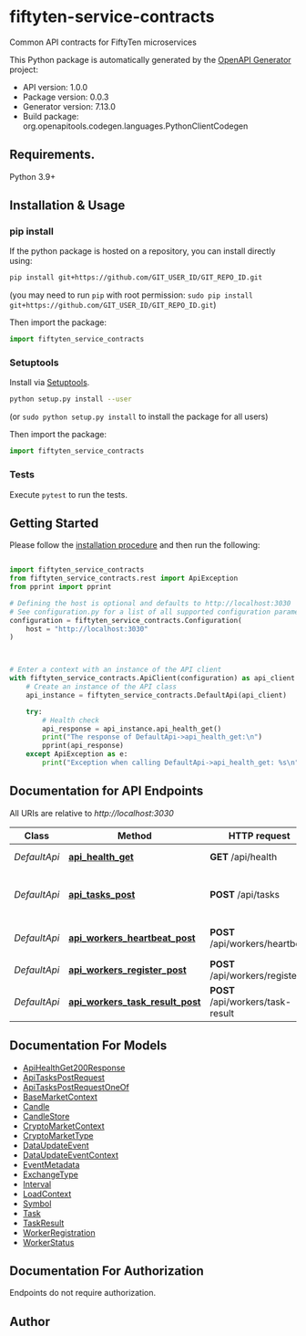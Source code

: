 # fiftyten-service-contracts
Common API contracts for FiftyTen microservices

This Python package is automatically generated by the [OpenAPI Generator](https://openapi-generator.tech) project:

- API version: 1.0.0
- Package version: 0.0.3
- Generator version: 7.13.0
- Build package: org.openapitools.codegen.languages.PythonClientCodegen

## Requirements.

Python 3.9+

## Installation & Usage
### pip install

If the python package is hosted on a repository, you can install directly using:

```sh
pip install git+https://github.com/GIT_USER_ID/GIT_REPO_ID.git
```
(you may need to run `pip` with root permission: `sudo pip install git+https://github.com/GIT_USER_ID/GIT_REPO_ID.git`)

Then import the package:
```python
import fiftyten_service_contracts
```

### Setuptools

Install via [Setuptools](http://pypi.python.org/pypi/setuptools).

```sh
python setup.py install --user
```
(or `sudo python setup.py install` to install the package for all users)

Then import the package:
```python
import fiftyten_service_contracts
```

### Tests

Execute `pytest` to run the tests.

## Getting Started

Please follow the [installation procedure](#installation--usage) and then run the following:

```python

import fiftyten_service_contracts
from fiftyten_service_contracts.rest import ApiException
from pprint import pprint

# Defining the host is optional and defaults to http://localhost:3030
# See configuration.py for a list of all supported configuration parameters.
configuration = fiftyten_service_contracts.Configuration(
    host = "http://localhost:3030"
)



# Enter a context with an instance of the API client
with fiftyten_service_contracts.ApiClient(configuration) as api_client:
    # Create an instance of the API class
    api_instance = fiftyten_service_contracts.DefaultApi(api_client)

    try:
        # Health check
        api_response = api_instance.api_health_get()
        print("The response of DefaultApi->api_health_get:\n")
        pprint(api_response)
    except ApiException as e:
        print("Exception when calling DefaultApi->api_health_get: %s\n" % e)

```

## Documentation for API Endpoints

All URIs are relative to *http://localhost:3030*

Class | Method | HTTP request | Description
------------ | ------------- | ------------- | -------------
*DefaultApi* | [**api_health_get**](docs/DefaultApi.md#api_health_get) | **GET** /api/health | Health check
*DefaultApi* | [**api_tasks_post**](docs/DefaultApi.md#api_tasks_post) | **POST** /api/tasks | Submit tasks (single or batch)
*DefaultApi* | [**api_workers_heartbeat_post**](docs/DefaultApi.md#api_workers_heartbeat_post) | **POST** /api/workers/heartbeat | Send worker heartbeat
*DefaultApi* | [**api_workers_register_post**](docs/DefaultApi.md#api_workers_register_post) | **POST** /api/workers/register | Register a worker
*DefaultApi* | [**api_workers_task_result_post**](docs/DefaultApi.md#api_workers_task_result_post) | **POST** /api/workers/task-result | Submit task result


## Documentation For Models

 - [ApiHealthGet200Response](docs/ApiHealthGet200Response.md)
 - [ApiTasksPostRequest](docs/ApiTasksPostRequest.md)
 - [ApiTasksPostRequestOneOf](docs/ApiTasksPostRequestOneOf.md)
 - [BaseMarketContext](docs/BaseMarketContext.md)
 - [Candle](docs/Candle.md)
 - [CandleStore](docs/CandleStore.md)
 - [CryptoMarketContext](docs/CryptoMarketContext.md)
 - [CryptoMarketType](docs/CryptoMarketType.md)
 - [DataUpdateEvent](docs/DataUpdateEvent.md)
 - [DataUpdateEventContext](docs/DataUpdateEventContext.md)
 - [EventMetadata](docs/EventMetadata.md)
 - [ExchangeType](docs/ExchangeType.md)
 - [Interval](docs/Interval.md)
 - [LoadContext](docs/LoadContext.md)
 - [Symbol](docs/Symbol.md)
 - [Task](docs/Task.md)
 - [TaskResult](docs/TaskResult.md)
 - [WorkerRegistration](docs/WorkerRegistration.md)
 - [WorkerStatus](docs/WorkerStatus.md)


<a id="documentation-for-authorization"></a>
## Documentation For Authorization

Endpoints do not require authorization.


## Author




